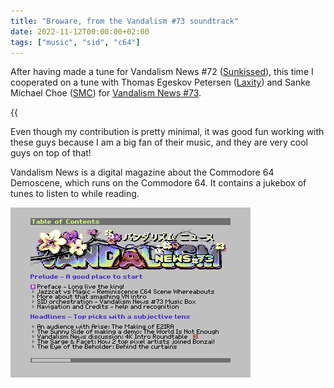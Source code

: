```yaml
---
title: "Broware, from the Vandalism #73 soundtrack"
date: 2022-11-12T00:00:00+02:00
tags: ["music", "sid", "c64"]
---
```


After having made a tune for Vandalism News #72 ([Sunkissed](/posts/sunkissed)),
this time I cooperated on a tune with Thomas Egeskov Petersen
([Laxity](https://csdb.dk/scener/?id=677)) and Sanke Michael Choe
([SMC](https://csdb.dk/scener/?id=1283)) for [Vandalism News
#73](https://csdb.dk/release/?id=225729).

{{<audio src="/posts/broware/broware.mp3" caption="Broware, by Laxity, Youth and SMC" >}}

Even though my contribution is pretty minimal, it was good fun working with
these guys because I am a big fan of their music, and they are very cool guys on
top of that! 

Vandalism News is a digital magazine about the Commodore 64 Demoscene, which
runs on the Commodore 64. It contains a jukebox of tunes to listen to while
reading.

![](vandalism73-menu.gif)



